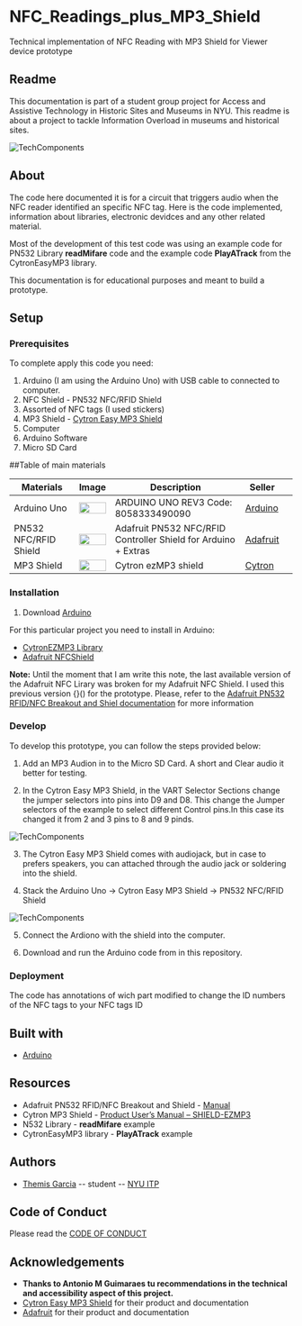 # NFC_Readings_plus_MP3_Shield
 Technical implementation of NFC Reading with MP3 Shield for Viewer device prototype
 <!-- Every README should start with an H1 -->
## Readme
<!-- A one sentence description of the project or assignment -->
This documentation is part of a student group project for Access and Assistive Technology in Historic Sites and Museums in NYU. This readme is about a project to tackle Information Overload in museums and historical sites. 

![TechComponents](https://lh3.googleusercontent.com/EFM9miqGuEJ1OTFOHIwYFoqEBt3Xx3hkn_obwp70h6I-Zx1jVLuQnkH0T_rMP4FOSJVN6-2h-PyPoCX2G1j-2E1pghRyyVgCIByZp6SFeWW9dbTaqwzWAIOkE8dPH6xIwyF2b5hNuTaMPmtphnCOBurn2ML_4MXC3khVFDHXAx1dFrK69tiI3rM1SHm4PXjZ7svMlUfdbOkavEE3vM3FRMpuowAyQQyhvHtS5vzNlZEpDS2QlUvD1k6eV_-zlO34r2vdCY9Q3xtFWtVwlxT_39lmlsUQQ-lLGdaD1qmKwtONFqk-M9gecsnanRTyZjGqq8z_ec-Sentac93Jq5bshbQd73b4Zfd4vONFNJbGkPKk1SC6mcZC-2hc4dnlBXoJXK0k1BioqkR1s6ddQy9LraXtsjUGqySf5HGtzjAC46yhpYinWI0RPfld5msfizbM-BBCPq5t3OcM4VxBbvuv1Yd8en-wVrXpMfpLhPPwQs100phB8OL3Gh7zCC-1OUcsjlsPZxA1DGcwVtjUVB0s_YB_IaZ4ZqT5WAvm5FwIt_QpMj54f-ouMj-PZv9oFQdQTjsOYblJHOuS-1S-UtJEJF5WFSQzisxHaazLW4K0VQcGJpkTaEfcWVaxxz6K1DnRGm2pCV3YBmWzPceBb-HuKHk5xinswL_ItNXR-0n3pne2Li7cQr-bQD95P5MC=w849-h508-no)

<!-- It is good practice to add an about or summary -->
## About

The code here documented it is for a circuit that triggers audio when the NFC reader identified an specific NFC tag. Here is the code implemented, information about libraries, electronic devidces and any other related material. 

Most of the development of this test code was using an example code for PN532 Library **readMifare** code and the example code **PlayATrack** from the CytronEasyMP3 library.

This documentation is for educational purposes and meant to build a prototype.
<!-- It is essential to describe how to set up your project -->
## Setup

<!-- Any knowledge or tools you will need before hand -->
### Prerequisites

To complete apply this code you need:

1. Arduino (I am using the Arduino Uno) with USB cable to connected to computer.
2. NFC Shield - PN532 NFC/RFID Shield
3. Assorted of NFC tags (I used stickers)
4. MP3 Shield - [Cytron Easy MP3 Shield](https://www.cytron.io/p-cytron-easy-mp3-shield)
5. Computer
6. Arduino Software
7. Micro SD Card


##Table of main materials

| Materials  | Image | Description  | Seller  |   |
|---|---|---|---|---|
| Arduino Uno  |<img src="https://lh3.googleusercontent.com/p9wPGGQjTKraU8UecpWOQmOhqP19NEq1HWoKVvg9BKJkFQdj0hQ4yPBFZnCQ2DMYqu0CRLndHy18ChJN0tGjkhDXwATZ5TMIALikhSCV3Z0fiuGg3iwyHVJkF5X6ZFFe8QkGGfKgL9qpa2_GQVQtVE6PxOl1wJdQjCt-aodDFCkcSV3u4Eg8cXcnBVOddMBGID0EzataBwmxqpUYAQIFSpgYK3yGNhaGElLX7eXS_tIuE18tR8Pjb9E5klzTmzZ5rCPJbBkDMrijTAfjsvygWYt7XjdQk8nnPcLDp3zyA2A1V7tT6zQ1oaPM_YTmPf0S8VvBopGeNpBa_TtSOXZdUU3flMnSmStBlsMeF9Adu6Gg-FenGN-fTJjgYh_Mq8lQOPmwCi5QhOAd7EQfLYw52EGWW86SexzEtscyfK17G5utnsjauGWwjWWz1OARHdSLcywus8Y4x8UzzagLAxwoZ-IfWtH9A3OePUyetY2vRE3uqol08WBmvhCXM5BLxbw0ozMArXDiECXeibc9HW9ESBq2nbel-ihjda0WDCDxJ2UKkVwsd6M4bIpOsTQMMnbFdHofZdcZeF3Vv7Td3gCmqX1dse4UnyI-ArLVGpCJTl_fnoXQMcIrzKnSzUCQjnw_9NnonVhEDOgbpdpzrtb8eCJtfeZr6Si-6UHisXOWkuswJ-JQYsPLkgkwoZYB=w507-h357-no" width="100%"> | ARDUINO UNO REV3 Code: 8058333490090  | [Arduino](https://store.arduino.cc/usa/arduino-uno-rev3)  |    |
|  PN532 NFC/RFID Shield |  <img src="https://lh3.googleusercontent.com/TQCVI1IqAFBrzRd6AE-hcBuNfJhjopN6WdNKaK5iExgNfyFZln1S___Knmpz2Q9QqGdF_WGh-Ns35RyGV3cD8JZufKs5pgjOH9uGP0LNRzpsOAKeW5QpL67QG7Z2q5SXdm9bQPbjxEn-F3uc7Ex5QSpbgcQrDweXkgX86lgFidi51HnARt27EKjyNX13etuxYoKhwCuion5piCPCY3_tMsJEWx_rb3k2JpD7y6SwCNxDSQ-LLoMvVGFrPSFeUtbTXEszUHtXdxRyJ8i4Os4KZcRpcWneZ1xukEfZpzZhhNXXlVzM3y7pO3kRivd2JbMag4r4Ur0WHPU2Ll6JUtZu_bMVJWmWQxxCYmr88DK7il2Kvml4V-XgtnSOkyL9wfYhUsOr4ayJVC0CjwQl7_GR6YqUrBTrT4SVjzjvwMNbOj4SS1fEvVl-uXbA3yvmagtBfiwvZHKANSGegQMtqmnhPVBZ9uNXs5A4PR6FLL732dtnKxoe_a1FVJh9sk-l8onSK5MIBFITsjOWyAhuVGlN2GbB8Oo_Js0_R6zpePeM5813QzLBREt2-7mP0sVyZQtL1tMuYm37FYTYRpoOyTv1m8T_aZeddJsd5ekwqdL5C9z075j82sOd2RtDejzxPwrjmZfikN8np1JrMgEfL_xE1Jrxab6amyGBCjPT46AjkNGVp4rqgNbk6F1HhcUJ=w597-h417-no" width="100%"> | Adafruit PN532 NFC/RFID Controller Shield for Arduino + Extras  | [Adafruit](https://www.adafruit.com/product/789)  |   |
|  MP3 Shield |  <img src="https://lh3.googleusercontent.com/clWSSw17DTuCz0d4DVzxK_wE-X4c0VWO0ghoiChjZvzN1yelxsAkfg5uR5G8drAw6j0cEoylhpHFVX8CONQjbgPpCD2BnwjtuI5ei3uEdje46Tvcy4yB0Ka4EWAREI__OMB0_rLSA-aQTYIH-0z8uhI7F6t_pyMFU2s6PyO4p2PZPI7XIqFQjsfMbNlOe3RArceucy1_yicxJPoBiv1JSWjVHRLvEPx1Uz23RsPiDAQh7w97f99Mm8Wl4hNKJkT-r0SuV8Rv8K0J6_UCPPG8_Icm27akcAAw_g1IlbrhknYWHPlrk-1qLCzvtl-KAsFqdXI2p-rzwWnC0K9qDOconQHSggeS3YjGEs02Z7nnni3VzaaTZ3lPYPZDwpId25mdkBEgXfAWijZuRgnV6PrZxVuQI3JAyi70KbuQuLQE_c2mDwdZYAth_uUutTBpwvmAdCsyN4Rbz5scB4KR8LvrfL5tTcQgIGhxnEAFj8-wT9NqWMshb30TolgmDxSBigm5co4L2oecZCBcyBB2MHKEj1nSjiygp26ehdvfEyPCbHnheQFXqm1NtaXbFm6M14VtRUdsp73tiCMSm44GpS0pS-GIKN1uX6q1XPc7JGdA0Xm7AaUPxPReXlzL_CTuk0nL40DtqoV7L25kTP6o4V8VdpxjEBxRZezm-7-5yl7JSoPGvcUYa3vIHC-O56L4=w447-h352-no" width="100%"> |Cytron ezMP3 shield | [Cytron](https://www.cytron.io/p-cytron-easy-mp3-shield) |   |


<!-- any installation needs should be defined -->
### Installation
1. Download [Arduino](https://www.arduino.cc/en/Main/Software)

For this particular project you need to install in Arduino:

* [CytronEZMP3 Library](https://github.com/CytronTechnologies/Cytron-EasyMP3-Shield)
* [Adafruit NFCShield]()

**Note:** Until the moment that I am write this note, the last available version of the Adafruit NFC Lirary was broken for my Adafruit NFC Shield. I used this previous version {}() for the prototype. 
Please, refer to the [Adafruit PN532 RFID/NFC Breakout and Shiel documentation](https://learn.adafruit.com/adafruit-pn532-rfid-nfc) for more information


<!-- Write instructions on how to start working on your project -->
### Develop

To develop this prototype, you can follow the steps provided below:

1. Add an MP3 Audion in to the Micro SD Card. A short and Clear audio it better for testing.

2. In the Cytron Easy MP3 Shield, in the VART Selector Sections change the jumper selectors into pins into D9 and D8. This change the Jumper selectors of the example to select different Control pins.In this case its changed it from 2 and 3 pins to 8 and 9 pinds.

![TechComponents](https://lh3.googleusercontent.com/8pHnRbVk0Je327qLzQO2h2VPsgNQjRNwQELiMX8puksVei5NtS2yP1RlEhrjlrvzb7u6A0nh7KP1aoqWP0_2jCPOoG7BHRooDJEza0WCA0dQrkjBu7TP45xD2iD4MljFmzoHZvCQeqLAuAa-oEQvwjtQr2leSNOV4U7FavC48VuK4BZKbsYys42tuSUJ1nZbF-OVLKvt-dseV2xBCO2JVYtA477j8QoaKqsdQ9o48Z_dJDDXNAoGEdp2ebfSpWL0HfHpPTKM_IP5-dMIzd3cQGa0_GJiIY8WPvammRKfPnA-OWCAf4L8_cHR-pv69FhDBpzE9EYKWz7uqxBMJ0W5Ear9tst5AW1fOr6DRLiHufucQbbEIbHlYs-VpWtipDOGa7cmA41EjNQEe1-GT-R41Kcc55f0pFV0T7kS434D8U4F8pJy-Gr0JIU_MjmQ3FxwItQ22bzzyzKFiQmI4Pbw5gixwXVvk4yOtcPbHtTemQ9sC4WngBP_AYN6qrEfz8n6LaFB6nEhnPEwdX4i2zKjqyJ-L7uNuo9J9jRNeV4J0rrbqnRL9ipEawWhoERJSC8l0KbnWBd76hSZ8T-vGXznPjjazCsoqtOdIaloPrHK0AUaL9DNQHMyAG0uH1PgIj_0H3pAeXc0fFMi9MByUTifDOzeHi3ugPPNMpwpab2C_0pqZO0A5cykempkjGX1=w302-h240-no)

3. The Cytron Easy MP3 Shield comes with audiojack, but in case to prefers speakers, you can attached through the audio jack or soldering into the shield. 

4. Stack the Arduino Uno &rarr; Cytron Easy MP3 Shield &rarr; PN532 NFC/RFID Shield

![TechComponents](https://lh3.googleusercontent.com/EFM9miqGuEJ1OTFOHIwYFoqEBt3Xx3hkn_obwp70h6I-Zx1jVLuQnkH0T_rMP4FOSJVN6-2h-PyPoCX2G1j-2E1pghRyyVgCIByZp6SFeWW9dbTaqwzWAIOkE8dPH6xIwyF2b5hNuTaMPmtphnCOBurn2ML_4MXC3khVFDHXAx1dFrK69tiI3rM1SHm4PXjZ7svMlUfdbOkavEE3vM3FRMpuowAyQQyhvHtS5vzNlZEpDS2QlUvD1k6eV_-zlO34r2vdCY9Q3xtFWtVwlxT_39lmlsUQQ-lLGdaD1qmKwtONFqk-M9gecsnanRTyZjGqq8z_ec-Sentac93Jq5bshbQd73b4Zfd4vONFNJbGkPKk1SC6mcZC-2hc4dnlBXoJXK0k1BioqkR1s6ddQy9LraXtsjUGqySf5HGtzjAC46yhpYinWI0RPfld5msfizbM-BBCPq5t3OcM4VxBbvuv1Yd8en-wVrXpMfpLhPPwQs100phB8OL3Gh7zCC-1OUcsjlsPZxA1DGcwVtjUVB0s_YB_IaZ4ZqT5WAvm5FwIt_QpMj54f-ouMj-PZv9oFQdQTjsOYblJHOuS-1S-UtJEJF5WFSQzisxHaazLW4K0VQcGJpkTaEfcWVaxxz6K1DnRGm2pCV3YBmWzPceBb-HuKHk5xinswL_ItNXR-0n3pne2Li7cQr-bQD95P5MC=w849-h508-no)

5. Connect the Ardiono with the shield into the computer.

6. Download and run the Arduino code from in this repository.

<!-- Notes about the deployment -->
### Deployment

The code has annotations of wich part modified to change the ID numbers of the NFC tags to your NFC tags ID

## Built with

* [Arduino](https://www.arduino.cc/en/Main/Software)

## Resources

* Adafruit PN532 RFID/NFC Breakout and Shield - [Manual](https://learn.adafruit.com/adafruit-pn532-rfid-nfc)
* Cytron MP3 Shield - [Product User’s Manual – SHIELD-EZMP3](https://docs.google.com/document/d/101Qs505IN7JQJY7b37-N_AsBFobXRuo6P5pLzN-WvWk/view#)
* N532 Library - **readMifare** example 
* CytronEasyMP3 library - **PlayATrack** example

## Authors

* [Themis Garcia](https://jk-lee.com) -- student -- [NYU ITP](https://itp.nyu.edu)

## Code of Conduct

Please read the [CODE OF CONDUCT](https://www.mozilla.org/en-US/about/governance/policies/participation/) 

<!-- thank and reference all the things that made your project happen -->
## Acknowledgements

* **Thanks to Antonio M Guimaraes tu recommendations in the technical and accessibility aspect of this project.** 
* [Cytron Easy MP3 Shield](https://www.cytron.io/p-cytron-easy-mp3-shield) for their product and documentation
* [Adafruit](https://learn.adafruit.com/adafruit-pn532-rfid-nfc) for their product and documentation


